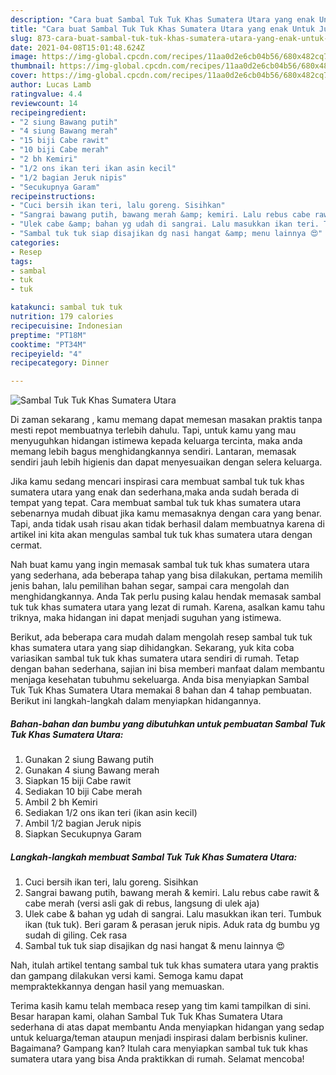 ```yaml
---
description: "Cara buat Sambal Tuk Tuk Khas Sumatera Utara yang enak Untuk Jualan"
title: "Cara buat Sambal Tuk Tuk Khas Sumatera Utara yang enak Untuk Jualan"
slug: 873-cara-buat-sambal-tuk-tuk-khas-sumatera-utara-yang-enak-untuk-jualan
date: 2021-04-08T15:01:48.624Z
image: https://img-global.cpcdn.com/recipes/11aa0d2e6cb04b56/680x482cq70/sambal-tuk-tuk-khas-sumatera-utara-foto-resep-utama.jpg
thumbnail: https://img-global.cpcdn.com/recipes/11aa0d2e6cb04b56/680x482cq70/sambal-tuk-tuk-khas-sumatera-utara-foto-resep-utama.jpg
cover: https://img-global.cpcdn.com/recipes/11aa0d2e6cb04b56/680x482cq70/sambal-tuk-tuk-khas-sumatera-utara-foto-resep-utama.jpg
author: Lucas Lamb
ratingvalue: 4.4
reviewcount: 14
recipeingredient:
- "2 siung Bawang putih"
- "4 siung Bawang merah"
- "15 biji Cabe rawit"
- "10 biji Cabe merah"
- "2 bh Kemiri"
- "1/2 ons ikan teri ikan asin kecil"
- "1/2 bagian Jeruk nipis"
- "Secukupnya Garam"
recipeinstructions:
- "Cuci bersih ikan teri, lalu goreng. Sisihkan"
- "Sangrai bawang putih, bawang merah &amp; kemiri. Lalu rebus cabe rawit &amp; cabe merah (versi asli gak di rebus, langsung di ulek aja)"
- "Ulek cabe &amp; bahan yg udah di sangrai. Lalu masukkan ikan teri. Tumbuk ikan (tuk tuk). Beri garam &amp; perasan jeruk nipis. Aduk rata dg bumbu yg sudah di giling. Cek rasa"
- "Sambal tuk tuk siap disajikan dg nasi hangat &amp; menu lainnya 😍"
categories:
- Resep
tags:
- sambal
- tuk
- tuk

katakunci: sambal tuk tuk 
nutrition: 179 calories
recipecuisine: Indonesian
preptime: "PT18M"
cooktime: "PT34M"
recipeyield: "4"
recipecategory: Dinner

---
```



![Sambal Tuk Tuk Khas Sumatera Utara](https://img-global.cpcdn.com/recipes/11aa0d2e6cb04b56/680x482cq70/sambal-tuk-tuk-khas-sumatera-utara-foto-resep-utama.jpg)

Di zaman  sekarang , kamu memang dapat memesan masakan praktis tanpa mesti repot membuatnya terlebih dahulu. Tapi, untuk kamu yang mau menyuguhkan hidangan istimewa kepada keluarga tercinta, maka anda memang lebih bagus menghidangkannya sendiri. Lantaran, memasak sendiri jauh lebih higienis dan dapat menyesuaikan dengan selera keluarga.

Jika kamu sedang mencari inspirasi cara membuat sambal tuk tuk khas sumatera utara yang enak dan sederhana,maka anda sudah berada di tempat yang tepat. Cara membuat sambal tuk tuk khas sumatera utara  sebenarnya mudah dibuat jika kamu memasaknya dengan cara yang benar. Tapi, anda tidak usah risau akan tidak berhasil dalam membuatnya 
karena di artikel ini kita akan mengulas sambal tuk tuk khas sumatera utara dengan cermat.  



Nah buat kamu yang ingin memasak sambal tuk tuk khas sumatera utara yang sederhana, ada beberapa tahap yang bisa dilakukan, pertama memilih jenis bahan, lalu pemilihan bahan segar, sampai cara mengolah dan menghidangkannya. Anda Tak perlu pusing kalau hendak memasak sambal tuk tuk khas sumatera utara yang lezat di rumah. Karena, asalkan kamu  tahu triknya, maka hidangan ini dapat menjadi suguhan yang istimewa.

Berikut, ada beberapa cara mudah dalam mengolah resep sambal tuk tuk khas sumatera utara yang siap dihidangkan. Sekarang, yuk kita coba variasikan sambal tuk tuk khas sumatera utara sendiri di rumah. Tetap dengan bahan sederhana, sajian ini bisa memberi manfaat dalam membantu menjaga kesehatan tubuhmu sekeluarga. Anda bisa menyiapkan Sambal Tuk Tuk Khas Sumatera Utara memakai 8 bahan dan 4 tahap pembuatan. Berikut ini langkah-langkah dalam menyiapkan hidangannya.

<!--inarticleads1-->

##### Bahan-bahan dan bumbu yang dibutuhkan untuk pembuatan Sambal Tuk Tuk Khas Sumatera Utara:

1. Gunakan 2 siung Bawang putih
1. Gunakan 4 siung Bawang merah
1. Siapkan 15 biji Cabe rawit
1. Sediakan 10 biji Cabe merah
1. Ambil 2 bh Kemiri
1. Sediakan 1/2 ons ikan teri (ikan asin kecil)
1. Ambil 1/2 bagian Jeruk nipis
1. Siapkan Secukupnya Garam




<!--inarticleads2-->

##### Langkah-langkah membuat Sambal Tuk Tuk Khas Sumatera Utara:

1. Cuci bersih ikan teri, lalu goreng. Sisihkan
1. Sangrai bawang putih, bawang merah &amp; kemiri. Lalu rebus cabe rawit &amp; cabe merah (versi asli gak di rebus, langsung di ulek aja)
1. Ulek cabe &amp; bahan yg udah di sangrai. Lalu masukkan ikan teri. Tumbuk ikan (tuk tuk). Beri garam &amp; perasan jeruk nipis. Aduk rata dg bumbu yg sudah di giling. Cek rasa
1. Sambal tuk tuk siap disajikan dg nasi hangat &amp; menu lainnya 😍




Nah, itulah artikel tentang  sambal tuk tuk khas sumatera utara  yang praktis dan gampang dilakukan versi kami. Semoga kamu dapat mempraktekkannya dengan hasil yang memuaskan. 

Terima kasih kamu telah membaca resep yang tim kami tampilkan di sini. Besar harapan kami, olahan  Sambal Tuk Tuk Khas Sumatera Utara sederhana di atas dapat membantu Anda menyiapkan hidangan yang sedap untuk keluarga/teman ataupun menjadi inspirasi dalam berbisnis kuliner. Bagaimana? Gampang kan? Itulah cara menyiapkan sambal tuk tuk khas sumatera utara yang bisa Anda praktikkan di rumah. Selamat mencoba!

